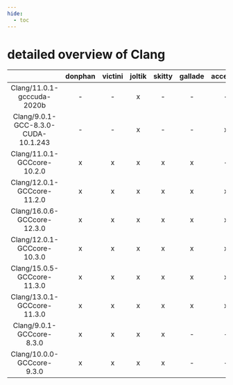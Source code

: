 ```yaml
---
hide:
  - toc
---
```


detailed overview of Clang
==========================

| |donphan|victini|joltik|skitty|gallade|accelgor|swalot|doduo|
| :---: | :---: | :---: | :---: | :---: | :---: | :---: | :---: | :---: |
|Clang/11.0.1-gcccuda-2020b|-|-|x|-|-|-|-|-|
|Clang/9.0.1-GCC-8.3.0-CUDA-10.1.243|-|-|x|-|-|x|-|-|
|Clang/11.0.1-GCCcore-10.2.0|x|x|x|x|x|-|x|x|
|Clang/12.0.1-GCCcore-11.2.0|x|x|x|x|x|x|x|x|
|Clang/16.0.6-GCCcore-12.3.0|x|x|x|x|x|x|x|x|
|Clang/12.0.1-GCCcore-10.3.0|x|x|x|x|x|x|x|x|
|Clang/15.0.5-GCCcore-11.3.0|x|x|x|x|x|x|x|x|
|Clang/13.0.1-GCCcore-11.3.0|x|x|x|x|x|x|x|x|
|Clang/9.0.1-GCCcore-8.3.0|x|x|x|x|-|-|x|x|
|Clang/10.0.0-GCCcore-9.3.0|x|x|x|x|-|-|-|x|
